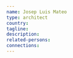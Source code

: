 ```yaml
---
name: Josep Luis Mateo
type: architect
country:
tagline:
description:
related-persons:
connections:
---
```


